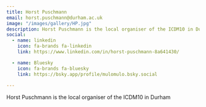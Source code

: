 ```yaml
---
title: Horst Puschmann
email: horst.puschmann@durham.ac.uk
image: "/images/gallery/HP.jpg"
description: Horst Puschmann is the local organiser of the ICDM10 in Durham
social:
  - name: linkedin
    icon: fa-brands fa-linkedin
    link: https://www.linkedin.com/in/horst-puschmann-8a641430/

  - name: Bluesky
    icon: fa-brands fa-bluesky
    link: https://bsky.app/profile/mulomulo.bsky.social
 
---
```


Horst Puschmann is the local organiser of the ICDM10 in Durham

